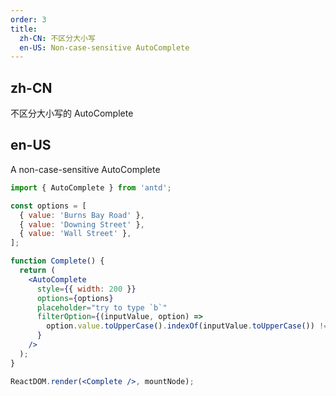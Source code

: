```yaml
---
order: 3
title:
  zh-CN: 不区分大小写
  en-US: Non-case-sensitive AutoComplete
---
```


## zh-CN

不区分大小写的 AutoComplete

## en-US

A non-case-sensitive AutoComplete

```jsx
import { AutoComplete } from 'antd';

const options = [
  { value: 'Burns Bay Road' },
  { value: 'Downing Street' },
  { value: 'Wall Street' },
];

function Complete() {
  return (
    <AutoComplete
      style={{ width: 200 }}
      options={options}
      placeholder="try to type `b`"
      filterOption={(inputValue, option) =>
        option.value.toUpperCase().indexOf(inputValue.toUpperCase()) !== -1
      }
    />
  );
}

ReactDOM.render(<Complete />, mountNode);
```
